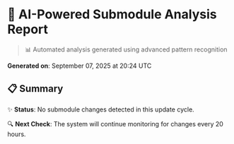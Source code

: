 # 🤖 AI-Powered Submodule Analysis Report

> 📊 Automated analysis generated using advanced pattern recognition

**Generated on**: September 07, 2025 at 20:24 UTC

## 📋 Summary

✨ **Status**: No submodule changes detected in this update cycle.

🔍 **Next Check**: The system will continue monitoring for changes every 20 hours.

